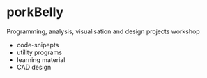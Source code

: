 # porkBelly

Programming, analysis, visualisation and design projects workshop

- code-snipepts
- utility programs
- learning material
- CAD design
